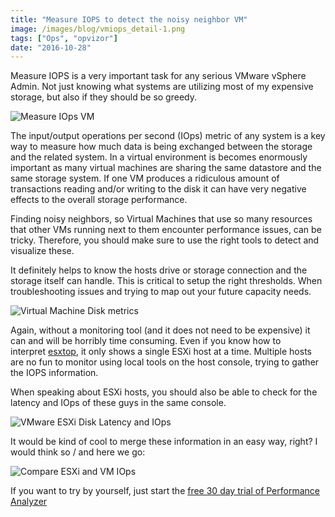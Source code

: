 ```yaml
---
title: "Measure IOPS to detect the noisy neighbor VM"
image: /images/blog/vmiops_detail-1.png
tags: ["Ops", "opvizor"]
date: "2016-10-28"
---
```


Measure IOPS is a very important task for any serious VMware vSphere Admin. Not just knowing what systems are utilizing most of my expensive storage, but also if they should be so greedy.

![Measure IOps VM](/images/blog/vmiops_detail-1.png)

The input/output operations per second (IOps) metric of any system is a key way to measure how much data is being exchanged between the storage and the related system. In a virtual environment is becomes enormously important as many virtual machines are sharing the same datastore and the same storage system. If one VM produces a ridiculous amount of transactions reading and/or writing to the disk it can have very negative effects to the overall storage performance.

Finding noisy neighbors, so Virtual Machines that use so many resources that other VMs running next to them encounter performance issues, can be tricky. Therefore, you should make sure to use the right tools to detect and visualize these.

It definitely helps to know the hosts drive or storage connection and the storage itself can handle. This is critical to setup the right thresholds. When troubleshooting issues and trying to map out your future capacity needs.

![Virtual Machine Disk metrics](/images/blog/vmiops.png)

Again, without a monitoring tool (and it does not need to be expensive) it can and will be horribly time consuming. Even if you know how to interpret [esxtop](http://searchvmware.techtarget.com/definition/esxtop), it only shows a single ESXi host at a time. Multiple hosts are no fun to monitor using local tools on the host console, trying to gather the IOPS information.

When speaking about ESXi hosts, you should also be able to check for the latency and IOps of these guys in the same console.

![VMware ESXi Disk Latency and IOps](/images/blog/esxlatency.png)

It would be kind of cool to merge these information in an easy way, right? I would think so / and here we go:

![Compare ESXi and VM IOps](/images/blog/iopsvmhost.png)

If you want to try by yourself, just start the [free 30 day trial of Performance Analyzer](http://try.opvizor.com/opvizor-perfanalyzer-product-page/)
